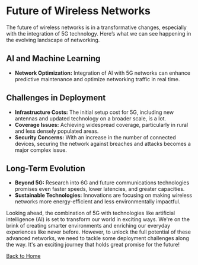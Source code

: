 # Future of Wireless Networks

The future of wireless networks is in a transformative changes, especially with the integration of 5G technology. Here’s what we can see happening in the evolving landscape of networking.


## AI and Machine Learning
- **Network Optimization:** Integration of AI with 5G networks can enhance predictive maintenance and optimize networking traffic in real time.

## Challenges in Deployment
- **Infrastructure Costs:** The initial setup cost for 5G, including new antennas and updated technology on a broader scale, is a lot.
- **Coverage Issues:** Achieving widespread coverage, particularly in rural and less densely populated areas.
- **Security Concerns:** With an increase in the number of connected devices, securing the network against breaches and attacks becomes a major complex issue.

## Long-Term Evolution
- **Beyond 5G:** Research into 6G and future communications technologies promises even faster speeds, lower latencies, and greater capacities.
- **Sustainable Technologies:** Innovations are focusing on making wireless networks more energy-efficient and less environmentally impactful.


Looking ahead, the combination of 5G with technologies like artificial intelligence (AI) is set to transform our world in exciting ways. We're on the brink of creating smarter environments and enriching our everyday experiences like never before. However, to unlock the full potential of these advanced networks, we need to tackle some deployment challenges along the way. It's an exciting journey that holds great promise for the future!

[Back to Home](README.md)

